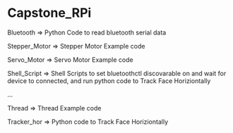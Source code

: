 # Capstone_RPi
Bluetooth => Python Code to read bluetooth serial data


Stepper_Motor => Stepper Motor Example code


Servo_Motor => Servo Motor Example code


Shell_Script => Shell Scripts to set bluetoothctl discovarable on and wait for device to connected, and run python code to Track Face Horiziontally

<html>
<head>
  <link rel="stylesheet" type="text/css" href="/asciinema-player.css" />
</head>
<body>
  <asciinema-player src="/344332.cast" cols="120" rows="30"></asciinema-player>
  ...
  <script src="/asciinema-player.js"></script>
</body>
</html>


Thread => Thread Example code


Tracker_hor => Python code to Track Face Horiziontally
